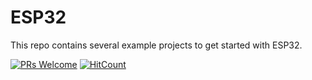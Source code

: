 # ESP32
This repo contains several example projects to get started with ESP32.

[![PRs Welcome](https://img.shields.io/badge/PRs-welcome-brightgreen.svg?style=flat-square)](http://makeapullrequest.com)
[![HitCount](http://hits.dwyl.com/yash-sanghvi/ESP32.svg)](http://hits.dwyl.com/yash-sanghvi/ESP32)
